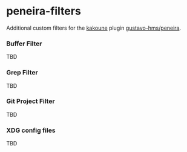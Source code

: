 # peneira-filters

Additional custom filters for the [kakoune](http://kakoune.org/) plugin [gustavo-hms/peneira](https://github.com/gustavo-hms/peneira).


### Buffer Filter
TBD

### Grep Filter
TBD

### Git Project Filter
TBD

### XDG config files
TBD
